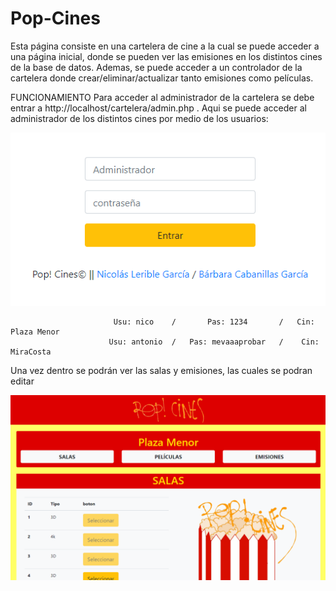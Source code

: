 # Pop-Cines
Esta página consiste en una cartelera de cine a la cual se puede acceder a una página inicial, donde se pueden ver las emisiones en los distintos cines de la base de datos. Ademas, se puede acceder a un controlador de la cartelera donde crear/eliminar/actualizar tanto emisiones como películas.

FUNCIONAMIENTO
Para acceder al administrador de la cartelera se debe entrar a http://localhost/cartelera/admin.php . Aqui se puede acceder al administrador de los distintos cines por medio de los usuarios:

![alt text](https://github.com/nicolaslerible/Pop-Cines/blob/master/img/admin.PNG)


                           Usu: nico    /       Pas: 1234       /   Cin: Plaza Menor
                          Usu: antonio  /   Pas: mevaaaprobar   /    Cin: MiraCosta
            
Una vez dentro se podrán ver las salas y emisiones, las cuales se podran editar

![alt text](https://github.com/nicolaslerible/Pop-Cines/blob/master/img/manager.PNG)
